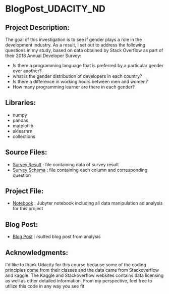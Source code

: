 # BlogPost_UDACITY_ND

## Project Description:
The goal of this investigation is to see if gender plays a role in the development industry. 
As a result, I set out to address the following questions in my study, based on data obtained by Stack Overflow as part of their 2018 Annual Developer Survey:
* Is there a programming language that is preferred by a particular gender over another?
* what is the gender distribution of developers in each country?
* Is there a difference in working hours between men and women?
* How many programming learner are there in each gender?


## Libraries:
* numpy
* pandas
* matplotlib
* sklearnrn
* collections

## Source Files:
* [Survey Result](https://github.com/AbdelrahmanGad/BlogPost_UDACITY_ND/blob/main/survey_results_public.csv) : file containing data of survey result
* [Survey Schema](https://github.com/AbdelrahmanGad/BlogPost_UDACITY_ND/blob/main/survey_results_schema.csv) : file containing each column and corresponding question 


## Project File:
* [Notebook](https://github.com/AbdelrahmanGad/BlogPost_UDACITY_ND/blob/main/Stackoverflow_analysis_ND.ipynb) : Jubyter notebook including all data manipulation ad analysis for this project

## Blog Post:
* [Blog Post](https://github.com/AbdelrahmanGad/BlogPost_UDACITY_ND/blob/main/Blog.md) : rsulted blog post from analysis


## Acknowledgments:
I'd like to thank Udacity for this course because some of the coding principles come from their classes and the data came from Stackoverflow and kaggle.
The Kaggle and Stackoverflow websites contains data licensing as well as other detailed information.
From my perspective, feel free to utilize this code in any way you see fit
